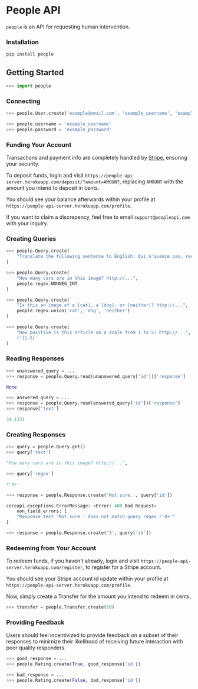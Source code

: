 # People API

`people` is an API for requesting human intervention.


### Installation

```
pip install people
```


## Getting Started

```python
>>> import people
```

### Connecting
```python
>>> people.User.create('example@email.com', 'example_username', 'example_password')

>>> people.username = 'example_username'
>>> people.password = 'example_password'
```

### Funding Your Account

Transactions and payment info are completely handled by [Stripe](https://stripe.com/), ensuring your security.

To deposit funds, login and visit `https://people-api-server.herokuapp.com/deposit/?amount=AMOUNT`, replacing `AMOUNT` with the amount you intend to deposit in cents.

You should see your balance afterwards within your profile at `https://people-api-server.herokuapp.com/profile`.

If you want to claim a discrepency, feel free to email `support@peopleapi.com` with your inquiry.


### Creating Queries
```python
>>> people.Query.create(
    "Translate the following sentence to English: Qui n'avance pas, recule."
)

>>> people.Query.create(
    "How many cars are in this image? http://...",
    people.regex.NONNEG_INT
)

>>> people.Query.create(
    "Is this an image of a [cat], a [dog], or [neither]? http://...",
    people.regex.union('cat', 'dog', 'neither')
)

>>> people.Query.create(
    "How positive is this article on a scale from 1 to 5? http://...",
    r'[1-5]'
)
```

### Reading Responses
```python
>>> unanswered_query = ... 
>>> response = people.Query.read(unanswered_query['id'])['response']

None

>>> answered_query = ...
>>> response = people.Query.read(answered_query['id'])['response']
>>> response['text']

34.1231
```

### Creating Responses
```python
>>> query = people.Query.get() 
>>> query['text']

"How many cars are in this image? http://...",

>>> query['regex']

r'd+'

>>> response = people.Response.create('Not sure.', query['id'])

coreapi.exceptions.ErrorMessage: <Error: 400 Bad Request>
    non_field_errors: [
    "Response text 'Not sure.' does not match query regex r'd+'"
]

>>> response = people.Response.create('3', query['id'])
```

### Redeeming from Your Account

To redeem funds, if you haven't already, login and visit `https://people-api-server.herokuapp.com/register`, to register for a Stripe account.

You should see your Stripe account id update within your profile at `https://people-api-server.herokuapp.com/profile`.

Now, simply create a Transfer for the amount you intend to redeem in cents.

```python
>>> transfer = people.Transfer.create(50) 
```

### Providing Feedback

Users should feel incentivized to provide feedback on a subset of their responses to minimize their likelihood of receiving future interaction
with poor quality responders.

```python
>>> good_response = ...
>>> people.Rating.create(True, good_response['id'])

>>> bad_response = ...
>>> people.Rating.create(False, bad_response['id'])
```

